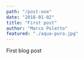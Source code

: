 ```yaml
---
path: "/post-one"
date: "2018-01-02"
title: "First post"
author: "Marco Poletto"
featured: "./aqua-pura.jpg"
---
```


First blog post 